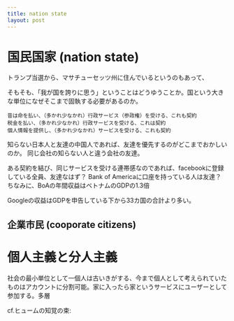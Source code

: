 ```yaml
---
title: nation state
layout: post
---
```


# 国民国家 (nation state)

トランプ当選から、マサチューセッツ州に住んでいるというのもあって、



そもそも、「我が国を誇りに思う」ということはどうゆうことか。国という大きな単位になぜそこまで固執する必要があるのか。

	昔は命を払い、（多かれ少なかれ）行政サービス（参政権）を受ける、これも契約
	税金を払い、（多かれ少なかれ）行政サービスを受ける、これは契約
	個人情報を提供し、（多かれ少なかれ）サービスを受ける、これも契約

知らない日本人と友達の中国人であれば、友達を優先するのがどこまでおかしいのか。
同じ会社の知らない人と違う会社の友達。

ある契約を結び、同じサービスを受ける連帯感なのであれば、facebookに登録している全員、友達なはず？
Bank of Americaに口座を持っている人は友達？ちなみに、BoAの年間収益はベトナムのGDPの1.3倍

Googleの収益はGDPを申告している下から33カ国の合計より多い。

## 企業市民 (cooporate citizens)


# 個人主義と分人主義
社会の最小単位として一個人は古いきがする、今まで個人として考えられていたものはアカウントに分割可能。家に入ったら家というサービスにユーザーとして参加する。多層

cf.ヒュームの知覚の束:

